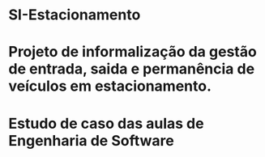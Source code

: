 # SI-Estacionamento
# Projeto de informalização da gestão de entrada, saida e permanência de veículos em estacionamento.
# Estudo de caso das aulas de Engenharia de Software
